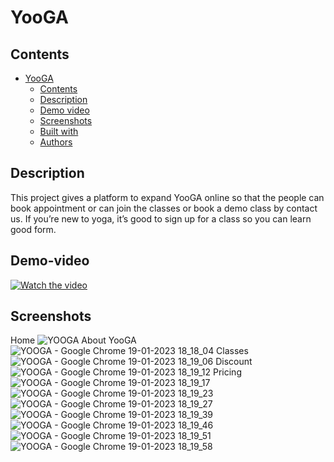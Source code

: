 # YooGA

## Contents

- [YooGA](#YooGA)
  - [Contents](#contents)
  - [Description](#description)
  - [Demo video](#demo-video)
  - [Screenshots](#screenshots)
  - [Built with](#built-with)
  - [Authors](#authors)

## Description
 This project gives a platform to expand YooGA online so that the people can book appointment or can join the classes or book a demo class by contact us.
 If you’re new to yoga, it’s good to sign up for a class so you can learn good form.
 
## Demo-video
 [![Watch the video](https://user-images.githubusercontent.com/85476926/213444731-42f5cb1d-45a4-4602-8001-37db2e88f05c.png)](https://youtu.be/PhqDvGLCQj8)

## Screenshots
Home
![YOOGA](https://user-images.githubusercontent.com/85476926/213447251-ad214238-b4e7-4975-a6ab-b594cc7b060a.png)
About YooGA
![YOOGA - Google Chrome 19-01-2023 18_18_04](https://user-images.githubusercontent.com/85476926/213447274-2cc5507e-7d29-4b08-876b-4b0a88a96a72.png)
Classes
![YOOGA - Google Chrome 19-01-2023 18_19_06](https://user-images.githubusercontent.com/85476926/213447282-fb78d3ac-3526-4b6c-b7a1-745fa44a7558.png)
Discount
![YOOGA - Google Chrome 19-01-2023 18_19_12](https://user-images.githubusercontent.com/85476926/213447316-7ab96776-2e6f-46a7-ade7-5aef24392f0c.png)
Pricing
![YOOGA - Google Chrome 19-01-2023 18_19_17](https://user-images.githubusercontent.com/85476926/213447320-b021cde8-363c-41bd-9f39-a966c97b1566.png)
![YOOGA - Google Chrome 19-01-2023 18_19_23](https://user-images.githubusercontent.com/85476926/213447325-9749e2d6-ef95-422c-9b1e-a894e6fe150b.png)
![YOOGA - Google Chrome 19-01-2023 18_19_27](https://user-images.githubusercontent.com/85476926/213447340-574be8c1-8dd9-498c-8ed0-47cbee939571.png)
![YOOGA - Google Chrome 19-01-2023 18_19_39](https://user-images.githubusercontent.com/85476926/213447344-c7502a37-3dbf-4ad3-a52e-3e4bea4380a3.png)
![YOOGA - Google Chrome 19-01-2023 18_19_46](https://user-images.githubusercontent.com/85476926/213447347-3ba63a19-a07d-412e-800d-ee70e8c4fe33.png)
![YOOGA - Google Chrome 19-01-2023 18_19_51](https://user-images.githubusercontent.com/85476926/213447357-2e691a0e-01fd-4667-a90c-1c36e099110d.png)
![YOOGA - Google Chrome 19-01-2023 18_19_58](https://user-images.githubusercontent.com/85476926/213447359-4831f568-86aa-4c88-a835-d9c5efb1142a.png)
